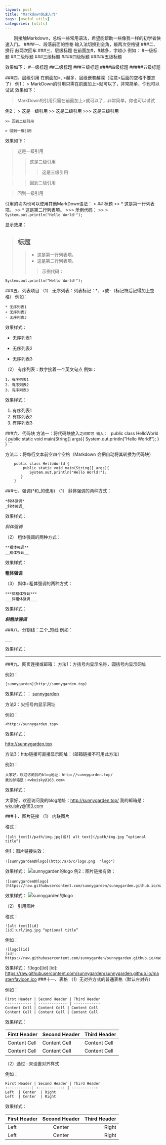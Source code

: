 ```yaml
---
layout: post
title: "Markdown快速入门"
tags: [useful utils]
categories: [utils]
---
```



　　刚接触Markdown，总结一些常用语法，希望能帮助一些像我一样的初学者快速入门。
####一、段落前面的空格
输入法切换到全角，敲两次空格键
###二、换行
敲两次回车
###三、层级标题
在前面加#，#越多，字越小
例如：
    #一级标题
    ##二级标题
    ###三级标题
    ####四级标题
    #####五级标题

效果如下：
#一级标题
##二级标题
###三级标题
####四级标题
#####五级标题
 
###四、层级引用
在前面加>, >越多，层级嵌套越深（注意>后面的空格不要忘了）
例1：
    > MarkDown的引用只需在前面加上>就可以了，非常简单，你也可以试试
效果如下：
> MarkDown的引用只需在前面加上>就可以了，非常简单，你也可以试试
 
例2：
    > 这是一级引用
    >> 这是二级引用
    >>> 这是三级引用
    
    >> 回到二级引用
    
    > 回到一级引用
效果如下：
> 这是一级引用
>> 这是二级引用
>>> 这是三级引用

>> 回到二级引用

> 回到一级引用	 

引用的块内也可以使用其他MarkDown语法：
    > ## 标题
    >> * 这是第一行列表项。
    >> * 这是第二行列表项。
    >>> 示例代码：
    >> > 
    ```
    System.out.println("Hello World!");
    ```

显示效果：
> ## 标题
>> * 这是第一行列表项。
>> * 这是第二行列表项。
>>> 示例代码：
>> > 
```
System.out.println("Hello World!");
``` 

###五、列表项目
（1）	无序列表：列表标记：*、+或-（标记符后记得加上空格）
例如：
```
* 无序列表1
+ 无序列表2
- 无序列表3
```
效果样式：
* 无序列表1
+ 无序列表2
- 无序列表3

（2）	有序列表：数字接着一个英文句点
例如：
```
1. 有序列表1
2. 有序列表2
3. 有序列表3
```
效果样式：
1. 有序列表1
2. 有序列表2
3. 有序列表3

###六、代码块
方法一：将代码块放入```之间即可
输入：
    ```
    public class HelloWorld {
        public static void main(String[] args){
           System.out.println("Hello World!");
       }
    }
    ```
 
方法二：将每行文本前空四个空格（Markdown 会把自动将其转换为代码块）

        public class HelloWorld {
            public static void main(String[] args){
               System.out.println("Hello World!");
           }
        }
###七、强调(*和_的使用)
（1）	斜体强调的两种方式：
```
*斜体强调*    
_斜体强调_
```
效果样式：

*斜体强调*

（2）	粗体强调的两种方式：
```
**粗体强调**
__粗体强调__
```
效果样式：

**粗体强调**
   
（3）	斜体+粗体强调的两种方式：
```
***斜粗体强调***
___斜粗体强调___
```
效果样式：

***斜粗体强调***
 

###八、分割线：三个_短线
例如：
```
___

```
效果样式：
___

###九、网页连接或邮箱：
方法1：方括号内显示名称，圆括号内显示网址
 
例如：
```
[sunnygarden](http://sunnygarden.top)
```
效果样式：：
[sunnygarden](http://sunnygarden.top)
 
方法2：尖括号内显示网址

例如：
```
<http://sunnygarden.top>
```
效果样式：

<http://sunnygarden.top>

方法3：http链接可直接显示网址：（邮箱链接不可用此方法）

例如：
```
大家好，欢迎访问我的blog地址：http://sunnygarden.top/
我的邮箱是：<wkuisky@163.com>
```
效果样式：

大家好，欢迎访问我的blog地址：http://sunnygarden.top/
我的邮箱是：<wkuisky@163.com>

###十、图片链接
（1）	内联图片

格式：
```
![alt text](/path/img.jpg)或![ alt text](/path/img.jpg “optional title”)
```
例1：图片链接失效：
```
![sunnygarden的logo](http:/a/b/c/logo.png  "logo")
```
效果样式：
 ![sunnygarden的logo](http:/a/b/c/logo.png  "logo")
例2：图片链接有效：
```
![sunnygarden的logo](https://raw.githubusercontent.com/sunnygarden/sunnygarden.github.io/master/favicon.ico)
```
效果样式：
![sunnygarden的logo](https://raw.githubusercontent.com/sunnygarden/sunnygarden.github.io/master/favicon.ico)

（2）	引用图片

格式：
```
![alt text][id]
[id]:url/img.jpg “optional title”
```
例如：
```
![logo][id]
[id]: https://raw.githubusercontent.com/sunnygarden/sunnygarden.github.io/master/favicon.ico
```
效果样式：
![logo][id]
[id]: https://raw.githubusercontent.com/sunnygarden/sunnygarden.github.io/master/favicon.ico 
###十一、表格
（1）无对齐方式的普通表格（默认左对齐）

例如：
```
First Header | Second Header | Third Header
------------ | ------------- | ------------
Content Cell | Content Cell | Content Cell
Content Cell | Content Cell | Content Cell
``` 
效果样式：

First Header | Second Header | Third Header
------------ | ------------- | ------------
Content Cell | Content Cell | Content Cell
Content Cell | Content Cell | Content Cell

（2）通过 : 来设置对齐样式

例如：
```
First Header | Second Header | Third Header
:-----------| :-----------: | -----------:
Left  | Center  | Right
Left  | Center  | Right
```
效果样式：

First Header | Second Header | Third Header
:-----------| :-----------: | -----------:
Left  | Center  | Right
Left  | Center  | Right
